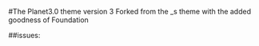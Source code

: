 #The Planet3.0 theme version 3
Forked from the _s theme with the added goodness of Foundation

##issues:
